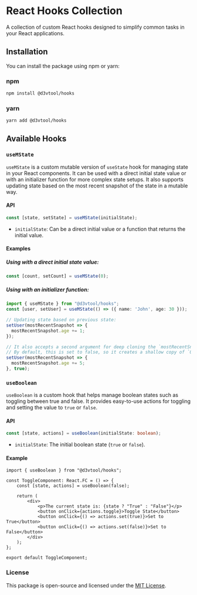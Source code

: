 # React Hooks Collection

A collection of custom React hooks designed to simplify common tasks in your React applications.

## Installation

You can install the package using npm or yarn:

### npm

```bash
npm install @d3vtool/hooks
```

### yarn

```bash
yarn add @d3vtool/hooks
```

## Available Hooks

### `useMState`

`useMState` is a custom mutable version of `useState` hook for managing state in your React components. It can be used with a direct initial state value or with an initializer function for more complex state setups. It also supports updating state based on the most recent snapshot of the state in a mutable way.

#### API

```ts
const [state, setState] = useMState(initialState);
```

- `initialState`: Can be a direct initial value or a function that returns the initial value.

#### Examples

##### Using with a direct initial state value:

```ts
const [count, setCount] = useMState(0);
```

##### Using with an initializer function:

```ts
import { useMState } from "@d3vtool/hooks";
const [user, setUser] = useMState(() => ({ name: 'John', age: 30 }));

// Updating state based on previous state:
setUser(mostRecentSnapshot => {
  mostRecentSnapshot.age += 1;
});

// It also accepts a second argument for deep cloning the `mostRecentSnapshot` of the state.
// By default, this is set to false, so it creates a shallow copy of `Object` types.
setUser(mostRecentSnapshot => {
  mostRecentSnapshot.age += 5;
}, true);
```

### `useBoolean`

`useBoolean` is a custom hook that helps manage boolean states such as toggling between true and false. It provides easy-to-use actions for toggling and setting the value to `true` or `false`.

#### API

```ts
const [state, actions] = useBoolean(initialState: boolean);
```

- `initialState`: The initial boolean state (`true` or `false`).

#### Example

```tsx
import { useBoolean } from "@d3vtool/hooks";

const ToggleComponent: React.FC = () => {
    const [state, actions] = useBoolean(false);

    return (
        <div>
            <p>The current state is: {state ? "True" : "False"}</p>
            <button onClick={actions.toggle}>Toggle State</button>
            <button onClick={() => actions.set(true)}>Set to True</button>
            <button onClick={() => actions.set(false)}>Set to False</button>
        </div>
    );
};

export default ToggleComponent;
```

### License

This package is open-source and licensed under the [MIT License](LICENSE).